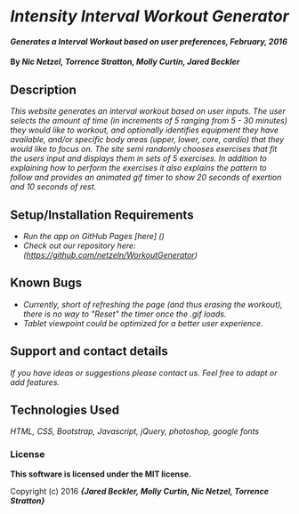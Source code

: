 # _Intensity Interval Workout Generator_

#### _Generates a Interval Workout based on user preferences, February, 2016_

#### By _**Nic Netzel, Torrence Stratton, Molly Curtin, Jared Beckler**_

## Description

_This website generates an interval workout based on user inputs.  The user selects the amount of time (in increments of 5 ranging from 5 - 30 minutes) they would like to workout, and optionally identifies equipment they have available, and/or specific body areas (upper, lower, core, cardio) that they would like to focus on.  The site semi randomly chooses exercises that fit the users input and displays them in sets of 5 exercises. In addition to explaining how to perform the exercises it also explains the pattern to follow and provides an animated gif timer to show 20 seconds of exertion and 10 seconds of rest._

## Setup/Installation Requirements

* _Run the app on GitHub Pages [here] ()_
* _Check out our repository here: (https://github.com/netzeln/WorkoutGenerator)_


## Known Bugs

* _Currently, short of refreshing the page (and thus erasing the workout), there is no way to "Reset" the timer once the .gif loads._
* _Tablet viewpoint could be optimized for a better user experience._

## Support and contact details

_If you have ideas or suggestions please contact us. Feel free to adapt or add features._

## Technologies Used

_HTML, CSS, Bootstrap, Javascript, jQuery, photoshop, google fonts_

### License

**This software is licensed under the MIT license.**

Copyright (c) 2016 **_{Jared Beckler, Molly Curtin, Nic Netzel, Torrence Stratton}_**
